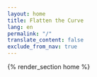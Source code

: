 ```yaml
---
layout: home
title: Flatten the Curve
lang: en
permalink: "/"
translate_content: false
exclude_from_nav: true
---
```





{% render_section home %}
